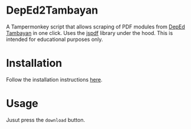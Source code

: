 # DepEd2Tambayan

A Tampermonkey script that allows scraping of PDF modules from [DepEd Tambayan](https://depedtambayan.net/) in one click. Uses the [jspdf](https://www.npmjs.com/package/jspdf) library under the hood. This is intended for educational purposes only.

# Installation

Follow the installation instructions [here](https://github.com/WhiteLicorice/Fake?tab=readme-ov-file#installation).

# Usage

Jusut press the `download` button. 
